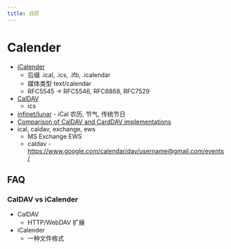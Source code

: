```yaml
---
title: 日历
---
```


# Calender

- [iCalender](https://en.wikipedia.org/wiki/ICalendar)
  - 后缀 .ical, .ics, .ifb, .icalendar
  - 媒体类型 text/calendar
  - RFC5545 -> RFC5546, RFC6868, RFC7529
- [CalDAV](https://en.wikipedia.org/wiki/CalDAV)
  - ics
- [infinet/lunar](https://github.com/infinet/lunar-calendar) - iCal 农历, 节气, 传统节日
- [Comparison of CalDAV and CardDAV implementations](https://en.wikipedia.org/wiki/Comparison_of_CalDAV_and_CardDAV_implementations)
- ical, caldav, exchange, ews
  - MS Exchange EWS
  - caldav - https://www.google.com/calendar/dav/username@gmail.com/events/

## FAQ

### CalDAV vs iCalender

- CalDAV
  - HTTP/WebDAV 扩展
- iCalender
  - 一种文件格式
